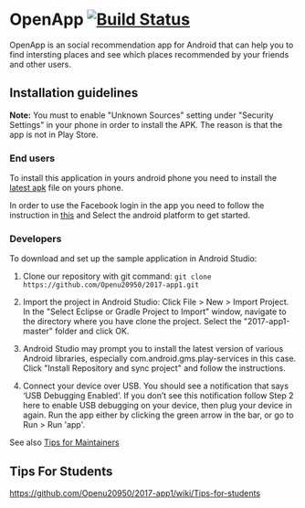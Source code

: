 # OpenApp [![Build Status](https://travis-ci.com/Openu20950/2017-app1.svg?token=PQrEfnoMbHXxzcgKUEQH&branch=master)](https://travis-ci.com/Openu20950/2017-app1) 

OpenApp is an social recommendation app for Android that can help you to find intersting places and see which places recommended by your friends and other users.

## Installation guidelines

**Note:** You must to enable "Unknown Sources" setting under "Security Settings" in your phone in order to install the APK. The reason is that the app is not in Play Store.

### End users
To install this application in yours android phone you need to install the [latest apk](https://github.com/Openu20950/2017-app1/releases) file on yours phone.
  
In order to use the Facebook login in the app you need to follow the instruction in [this](https://developers.facebook.com/quickstarts/) and Select the android platform to get started. 
  
### Developers
To download and set up the sample application in Android Studio:

1) Clone our repository with git command:
`git clone https://github.com/Openu20950/2017-app1.git`

2) Import the project in Android Studio:
Click File > New > Import Project.
In the "Select Eclipse or Gradle Project to Import" window, navigate to the directory where you have clone the project. 
Select the "2017-app1-master" folder and click OK.

3) Android Studio may prompt you to install the latest version of various Android libraries, especially com.android.gms.play-services in   this case. Click "Install Repository and sync project" and follow the instructions.

4) Connect your device over USB. You should see a notification that says ‘USB Debugging Enabled’. 
If you don’t see this notification follow Step 2 here to enable USB debugging on your device, then plug your device in again.
Run the app either by clicking the green arrow in the bar, or go to Run > Run 'app'. 

See also [Tips for Maintainers](https://github.com/Openu20950/2017-app1/wiki/Tips-for-maintainers)

## Tips For Students 

https://github.com/Openu20950/2017-app1/wiki/Tips-for-students
